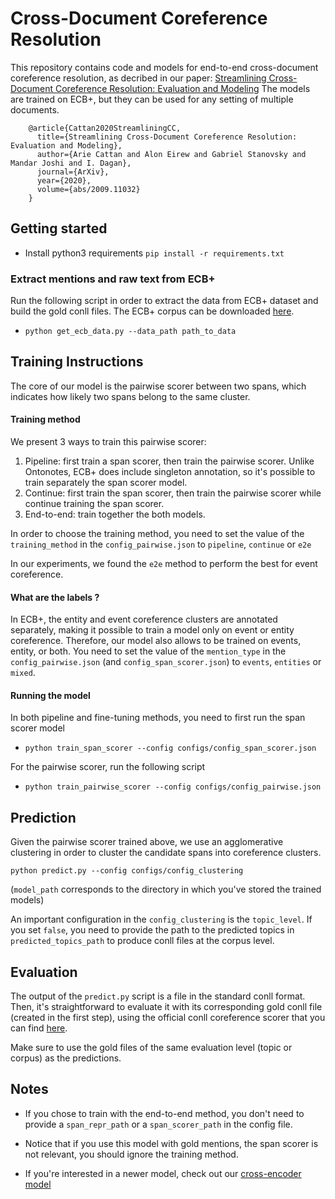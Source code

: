 # Cross-Document Coreference Resolution

This repository contains code and models for end-to-end cross-document coreference resolution, as decribed in our paper: [Streamlining Cross-Document Coreference Resolution: Evaluation and Modeling](https://arxiv.org/abs/2009.11032) 
The models are trained on ECB+, but they can be used for any setting of multiple documents.



```
    @article{Cattan2020StreamliningCC,
      title={Streamlining Cross-Document Coreference Resolution: Evaluation and Modeling},
      author={Arie Cattan and Alon Eirew and Gabriel Stanovsky and Mandar Joshi and I. Dagan},
      journal={ArXiv},
      year={2020},
      volume={abs/2009.11032}
    }
```


## Getting started

* Install python3 requirements `pip install -r requirements.txt` 


### Extract mentions and raw text from ECB+ 

Run the following script in order to extract the data from ECB+ dataset
 and build the gold conll files. 
The ECB+ corpus can be downloaded [here](http://www.newsreader-project.eu/results/data/the-ecb-corpus/).

* ``python get_ecb_data.py --data_path path_to_data``



## Training Instructions


The core of our model is the pairwise scorer between two spans, 
which indicates how likely two spans belong to the same cluster.


#### Training method

We present 3 ways to train this pairwise scorer:

1. Pipeline: first train a span scorer, then train the pairwise scorer. 
Unlike Ontonotes, ECB+ does include singleton annotation, so it's possible to train separately the span scorer model.
2.  Continue: first train the span scorer, then train the pairwise scorer
while continue training the span scorer.
3. End-to-end: train together the both models.

In order to choose the training method, you need to set the value of the `training_method` in 
the `config_pairwise.json` to `pipeline`, `continue` or `e2e`

In our experiments, we found the `e2e` method to perform the best for event coreference.

 
#### What are the labels ?

In ECB+, the entity and event coreference clusters are annotated separately, 
making it possible to train a model only on event or entity coreference. 
Therefore, our model also allows to be trained on events, entity, or both.
You need to set the value of the `mention_type` in 
the ``config_pairwise.json`` (and `config_span_scorer.json`) 
to `events`, `entities` or `mixed`.



#### Running the model
 
In both pipeline and fine-tuning methods, you need to first run 
the span scorer model 

* ``python train_span_scorer --config configs/config_span_scorer.json``

For the pairwise scorer, run the following script
* ``python train_pairwise_scorer --config configs/config_pairwise.json``



## Prediction

Given the pairwise scorer trained above, we use an agglomerative
clustering in order to cluster the candidate spans into coreference clusters. 


``python predict.py --config configs/config_clustering``

(`model_path` corresponds to the directory in which you've stored the trained models)

An important configuration in the `config_clustering` is the `topic_level`. 
If you set `false`, you need to provide the path to the predicted topics in `predicted_topics_path` 
to produce conll files at the corpus level. 

## Evaluation

The output of the `predict.py` script is a file in the standard conll format. 
Then, it's straightforward to evaluate it with its corresponding 
gold conll file (created in the first step), 
using the official conll coreference scorer
that you can find 
[here](https://github.com/conll/reference-coreference-scorers).

Make sure to use the gold files of the same evaluation level (topic or corpus) as the predictions. 


## Notes


* If you chose to train with the end-to-end method, you don't need to provide a `span_repr_path` or a `span_scorer_path` in the
config file.  

* Notice that if you use this model with gold mentions, 
the span scorer is not relevant, you should ignore the training
method.

* If you're interested in a newer model, check out our [cross-encoder model](https://github.com/ariecattan/cross_encoder/)